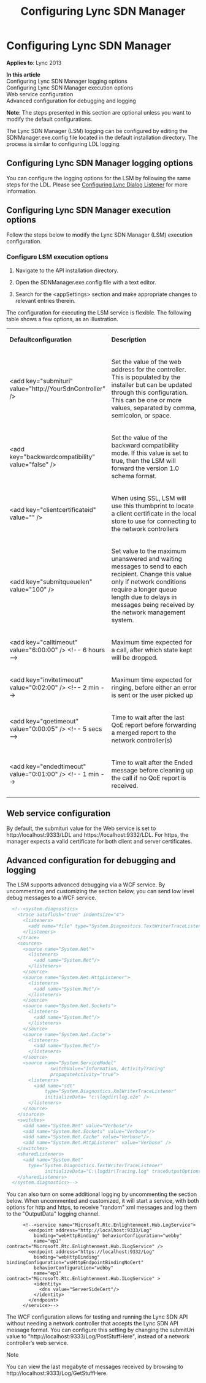﻿---
title: Configuring Lync SDN Manager
TOCTitle: Configuring Lync SDN Manager
ms:assetid: 2a85a4b0-3bcc-4d91-a46a-a39e48d7a35a
ms:mtpsurl: https://msdn.microsoft.com/en-us/library/Dn775151(v=office.15)
ms:contentKeyID: 62626125
ms.date: 07/24/2014
mtps_version: v=office.15
dev_langs:
- xml
---

# Configuring Lync SDN Manager


**Applies to**: Lync 2013

**In this article**  
Configuring Lync SDN Manager logging options  
Configuring Lync SDN Manager execution options  
Web service configuration  
Advanced configuration for debugging and logging  

**Note**: The steps presented in this section are optional unless you want to modify the default configurations.

The Lync SDN Manager (LSM) logging can be configured by editing the SDNManager.exe.config file located in the default installation directory. The process is similar to configuring LDL logging.

## Configuring Lync SDN Manager logging options

You can configure the logging options for the LSM by following the same steps for the LDL. Please see [Configuring Lync Dialog Listener](configuring-lync-dialog-listener.md) for more information.

## Configuring Lync SDN Manager execution options

Follow the steps below to modify the Lync SDN Manager (LSM) execution configuration.

### Configure LSM execution options

1.  Navigate to the API installation directory.

2.  Open the SDNManager.exe.config file with a text editor.

3.  Search for the \<appSettings\> section and make appropriate changes to relevant entries therein.

The configuration for executing the LSM service is flexible. The following table shows a few options, as an illustration.

<table>
<colgroup>
<col style="width: 50%" />
<col style="width: 50%" />
</colgroup>
<tbody>
<tr class="odd">
<td><p><strong>Defaultconfiguration</strong></p></td>
<td><p><strong>Description</strong></p></td>
</tr>
<tr class="even">
<td><p>&lt;add key=&quot;submituri&quot; value=&quot;http://YourSdnController&quot; /&gt;</p></td>
<td><p>Set the value of the web address for the controller. This is populated by the installer but can be updated through this configuration. This can be one or more values, separated by comma, semicolon, or space.</p></td>
</tr>
<tr class="odd">
<td><p>&lt;add key=&quot;backwardcompatibility&quot; value=&quot;false&quot; /&gt;</p></td>
<td><p>Set the value of the backward compatibility mode. If this value is set to true, then the LSM will forward the version 1.0 schema format.</p></td>
</tr>
<tr class="even">
<td><p>&lt;add key=&quot;clientcertificateid&quot; value=&quot;&quot; /&gt;</p></td>
<td><p>When using SSL, LSM will use this thumbprint to locate a client certificate in the local store to use for connecting to the network controllers</p></td>
</tr>
<tr class="odd">
<td><p>&lt;add key=&quot;submitqueuelen&quot; value=&quot;100&quot; /&gt;</p></td>
<td><p>Set value to the maximum unanswered and waiting messages to send to each recipient. Change this value only if network conditions require a longer queue length due to delays in messages being received by the network management system.</p></td>
</tr>
<tr class="even">
<td><p>&lt;add key=&quot;calltimeout&quot; value=&quot;6:00:00&quot; /&gt; &lt;!-- 6 hours --&gt;</p></td>
<td><p>Maximum time expected for a call, after which state kept will be dropped.</p></td>
</tr>
<tr class="odd">
<td><p>&lt;add key=&quot;invitetimeout&quot; value=&quot;0:02:00&quot; /&gt; &lt;!-- 2 min --&gt;</p></td>
<td><p>Maximum time expected for ringing, before either an error is sent or the user picked up</p></td>
</tr>
<tr class="even">
<td><p>&lt;add key=&quot;qoetimeout&quot; value=&quot;0:00:05&quot; /&gt; &lt;!-- 5 secs --&gt;</p></td>
<td><p>Time to wait after the last QoE report before forwarding a merged report to the network controller(s)</p></td>
</tr>
<tr class="odd">
<td><p>&lt;add key=&quot;endedtimeout&quot; value=&quot;0:01:00&quot; /&gt; &lt;!-- 1 min --&gt;</p></td>
<td><p>Time to wait after the Ended message before cleaning up the call if no QoE report is received.</p></td>
</tr>
</tbody>
</table>


## Web service configuration

By default, the submituri value for the Web service is set to http://localhost:9333/LDL and https://localhost:9332/LDL. For https, the manager expects a valid certificate for both client and server certificates.

## Advanced configuration for debugging and logging

The LSM supports advanced debugging via a WCF service. By uncommenting and customizing the section below, you can send low level debug messages to a WCF service.

``` xml
  <!--<system.diagnostics>
    <trace autoflush="true" indentsize="4">
      <listeners>
        <add name="file" type="System.Diagnostics.TextWriterTraceListener" initializeData="trace.log"/>
      </listeners> 
    </trace>
    <sources>
      <source name="System.Net">
        <listeners>
          <add name="System.Net"/>
        </listeners>
      </source>
      <source name="System.Net.HttpListener">
        <listeners>
          <add name="System.Net"/>
        </listeners>
      </source>
      <source name="System.Net.Sockets">
        <listeners>
          <add name="System.Net"/>
        </listeners>
      </source>
      <source name="System.Net.Cache">
        <listeners>
          <add name="System.Net"/>
        </listeners>
      </source>
      <source name="System.ServiceModel"
                switchValue="Information, ActivityTracing"
                propagateActivity="true">
        <listeners>
          <add name="sdt"
              type="System.Diagnostics.XmlWriterTraceListener"
              initializeData= "c:\logdir\log.e2e" />
        </listeners>
      </source>
    </sources>
    <switches>
      <add name="System.Net" value="Verbose"/>
      <add name="System.Net.Sockets" value="Verbose"/>
      <add name="System.Net.Cache" value="Verbose"/>
      <add name="System.Net.HttpListener" value="Verbose" />
    </switches>
    <sharedListeners>
      <add name="System.Net"
        type="System.Diagnostics.TextWriterTraceListener"
              initializeData="C:\logdir\Tracing.log" traceOutputOptions = "DateTime" />
    </sharedListeners>
  </system.diagnostics>-->
```

You can also turn on some additional logging by uncommenting the section below. When uncommented and customized, it will start a service, with both options for http and https, to receive "random" xml messages and log them to the "OutputData" logging channel.

          <!--<service name="Microsoft.Rtc.Enlightenment.Hub.LogService">
            <endpoint address="http://localhost:9333/Log"
              binding="webHttpBinding" behaviorConfiguration="webby"
              name="ep1" contract="Microsoft.Rtc.Enlightenment.Hub.ILogService" />
            <endpoint address="https://localhost:9332/Log"
              binding="webHttpBinding" bindingConfiguration="wsHttpEndpointBindingNoCert"
              behaviorConfiguration="webby"
              name="ep1" contract="Microsoft.Rtc.Enlightenment.Hub.ILogService" >
              <identity>
                <dns value="ServerSideCert"/>
              </identity>
            </endpoint>
          </service>-->

The WCF configuration allows for testing and running the Lync SDN API without needing a network controller that accepts the Lync SDN API message format. You can configure this setting by changing the submitUri value to "http://localhost:9333/Log/PostStuffHere", instead of a network controller’s web service.


> [!NOTE]
> <P>You can view the last megabyte of messages received by browsing to http://localhost:9333/Log/GetStuffHere.</P>


